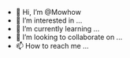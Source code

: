 - 👋 Hi, I’m @Mowhow
- 👀 I’m interested in ...
- 🌱 I’m currently learning ...
- 💞️ I’m looking to collaborate on ...
- 📫 How to reach me ...

<!---
Mowhow/Mowhow is a ✨ special ✨ repository because its `README.md` (this file) appears on your GitHub profile.
You can click the Preview link to take a look at your changes.
--->
